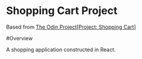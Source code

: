 # Shopping Cart Project

Based from [The Odin Project[Project: Shopping Cart]](https://www.theodinproject.com/lessons/shopping-cart)

#Overview

A shopping application constructed in React.

